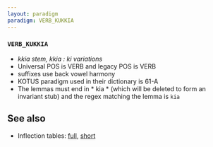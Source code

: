 ```yaml
---
layout: paradigm
paradigm: VERB_KUKKIA
---
```

### ` VERB_KUKKIA `

* _kkia stem, kkia : ki variations_
* Universal POS is VERB and legacy POS is VERB
* suffixes use back vowel harmony
* KOTUS paradigm used in their dictionary is 61-A
* The lemmas must end in * kia * (which will be deleted to form an invariant stub) and the regex matching the lemma is ` kia `

## See also

* Inflection tables: [full](gen/K/kukkia.html), [short](gen/K/kukkia_wikt.html)

